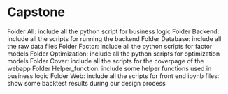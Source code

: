 # Capstone
Folder All: include all the python script for business logic
Folder Backend: include all the scripts for running the backend
Folder Database: include all the raw data files
Folder Factor: include all the python scripts for factor models
Folder Optimization: include all the python scripts for optimization models
Folder Cover: include all the scripts for the coverpage of the webapp
Folder Helper_function: include some helper functions used in business logic
Folder Web: include all the scripts for front end
ipynb files: show some backtest results during our design process
